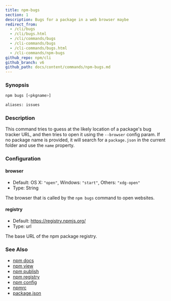 ```yaml
---
title: npm-bugs
section: 1
description: Bugs for a package in a web browser maybe
redirect_from:
  - /cli/bugs
  - /cli/bugs.html
  - /cli/commands/bugs
  - /cli-commands/bugs
  - /cli-commands/bugs.html
  - /cli-commands/npm-bugs
github_repo: npm/cli
github_branch: v6
github_path: docs/content/commands/npm-bugs.md
---
```


### Synopsis
```bash
npm bugs [<pkgname>]

aliases: issues
```

### Description

This command tries to guess at the likely location of a package's
bug tracker URL, and then tries to open it using the `--browser`
config param. If no package name is provided, it will search for
a `package.json` in the current folder and use the `name` property.

### Configuration

#### browser

* Default: OS X: `"open"`, Windows: `"start"`, Others: `"xdg-open"`
* Type: String

The browser that is called by the `npm bugs` command to open websites.

#### registry

* Default: https://registry.npmjs.org/
* Type: url

The base URL of the npm package registry.


### See Also

* [npm docs](/cli/v6/commands/npm-docs)
* [npm view](/cli/v6/commands/npm-view)
* [npm publish](/cli/v6/commands/npm-publish)
* [npm registry](/cli/v6/using-npm/registry)
* [npm config](/cli/v6/commands/npm-config)
* [npmrc](/cli/v6/configuring-npm/npmrc)
* [package.json](/cli/v6/configuring-npm/package-json)
